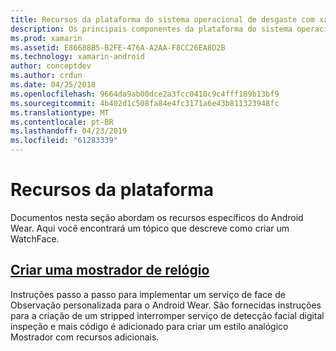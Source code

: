 ```yaml
---
title: Recursos da plataforma do sistema operacional de desgaste com xamarin. Android
description: Os principais componentes da plataforma do sistema operacional de desgaste
ms.prod: xamarin
ms.assetid: E86688B5-B2FE-476A-A2AA-F8CC26EA8D2B
ms.technology: xamarin-android
author: conceptdev
ms.author: crdun
ms.date: 04/25/2018
ms.openlocfilehash: 9664da9ab00dce2a3fcc0410c9c4fff189b13bf9
ms.sourcegitcommit: 4b402d1c508fa84e4fc3171a6e43b811323948fc
ms.translationtype: MT
ms.contentlocale: pt-BR
ms.lasthandoff: 04/23/2019
ms.locfileid: "61283339"
---
```

# <a name="platform-features"></a>Recursos da plataforma

Documentos nesta seção abordam os recursos específicos do Android Wear. Aqui você encontrará um tópico que descreve como criar um WatchFace.
 
##  <a name="creating-a-watch-faceandroidwearplatformcreating-a-watchfacemd"></a>[Criar uma mostrador de relógio](~/android/wear/platform/creating-a-watchface.md)

Instruções passo a passo para implementar um serviço de face de Observação personalizada para o Android Wear. São fornecidas instruções para a criação de um stripped interromper serviço de detecção facial digital inspeção e mais código é adicionado para criar um estilo analógico Mostrador com recursos adicionais.
